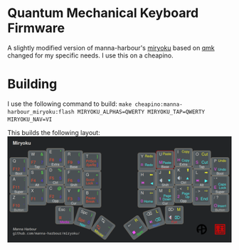 # Quantum Mechanical Keyboard Firmware

A slightly modified version of manna-harbour's [miryoku](https://github.com/manna-harbour/miryoku) based on [qmk](https://github.com/qmk/qmk_firmware) changed for my specific needs.
I use this on a cheapino.

# Building
I use the following command to build:
`make cheapino:manna-harbour_miryoku:flash MIRYOKU_ALPHAS=QWERTY MIRYOKU_TAP=QWERTY MIRYOKU_NAV=VI`

This builds the following layout:
<img src=./miryoku-layout-ref-hidpi.png>
 
